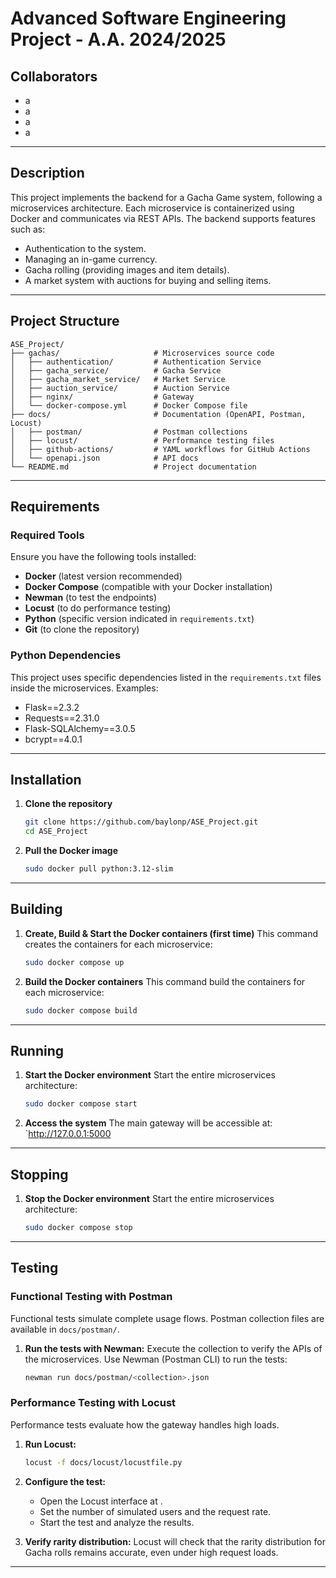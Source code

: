 
# **Advanced Software Engineering Project - A.A. 2024/2025**

## **Collaborators**
- a
- a
- a
- a

---

## **Description**
This project implements the backend for a Gacha Game system, following a microservices architecture. Each microservice is containerized using Docker and communicates via REST APIs. The backend supports features such as:
- Authentication to the system.
- Managing an in-game currency.
- Gacha rolling (providing images and item details).
- A market system with auctions for buying and selling items.

---

## **Project Structure**

```
ASE_Project/
├── gachas/                     # Microservices source code
│   ├── authentication/         # Authentication Service
│   ├── gacha_service/          # Gacha Service
│   ├── gacha_market_service/   # Market Service
│   ├── auction_service/        # Auction Service
│   ├── nginx/                  # Gateway
│   └── docker-compose.yml      # Docker Compose file 
├── docs/                       # Documentation (OpenAPI, Postman, Locust)
│   ├── postman/                # Postman collections
│   ├── locust/                 # Performance testing files
│   ├── github-actions/         # YAML workflows for GitHub Actions
│   └── openapi.json            # API docs
└── README.md                   # Project documentation
```

---

## **Requirements**
### **Required Tools**
Ensure you have the following tools installed:
- **Docker** (latest version recommended)
- **Docker Compose** (compatible with your Docker installation)
- **Newman** (to test the endpoints)
- **Locust** (to do performance testing)
- **Python** (specific version indicated in `requirements.txt`)
- **Git** (to clone the repository)

### **Python Dependencies**
This project uses specific dependencies listed in the `requirements.txt` files inside the microservices. Examples:
- Flask==2.3.2
- Requests==2.31.0
- Flask-SQLAlchemy==3.0.5
- bcrypt==4.0.1

---

## **Installation**

1. **Clone the repository**
   ```bash
   git clone https://github.com/baylonp/ASE_Project.git
   cd ASE_Project
   ```

2. **Pull the Docker image**
   ```bash
   sudo docker pull python:3.12-slim
   ```

---

## **Building**

1. **Create, Build & Start the Docker containers (first time)**
   This command creates the containers for each microservice:
   ```bash
   sudo docker compose up
   ```

2. **Build the Docker containers**
   This command build the containers for each microservice:
   ```bash
   sudo docker compose build
   ```

---

## **Running**

1. **Start the Docker environment**
   Start the entire microservices architecture:
   ```bash
   sudo docker compose start
   ```

2. **Access the system**
   The main gateway will be accessible at:  
   `http://127.0.0.1:5000  

---

## **Stopping**

1. **Stop the Docker environment**
   Start the entire microservices architecture:
   ```bash
   sudo docker compose stop
   ```

---

## **Testing**

### **Functional Testing with Postman**
Functional tests simulate complete usage flows. Postman collection files are available in `docs/postman/`.

1. **Run the tests with Newman:**
   Execute the collection to verify the APIs of the microservices. Use Newman (Postman CLI) to run the tests:
   ```bash
   newman run docs/postman/<collection>.json
   ```

### **Performance Testing with Locust**
Performance tests evaluate how the gateway handles high loads.

1. **Run Locust:**
   ```bash
   locust -f docs/locust/locustfile.py
   ```

2. **Configure the test:**
   - Open the Locust interface at .
   - Set the number of simulated users and the request rate.
   - Start the test and analyze the results.

3. **Verify rarity distribution:**
   Locust will check that the rarity distribution for Gacha rolls remains accurate, even under high request loads.

---


